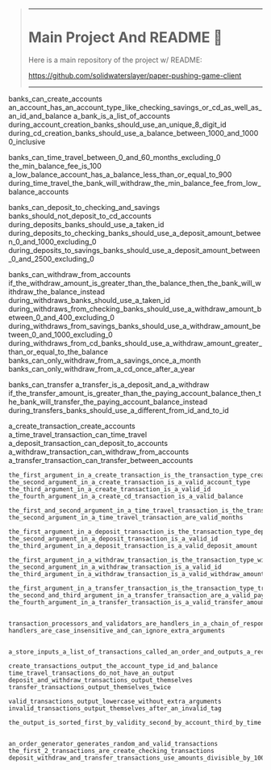 <br>

> ---
>
> # Main Project And README :hugs:
> 
> Here is a main repository of the project w/ README:
> 
> https://github.com/solidwaterslayer/paper-pushing-game-client
>
> ---
banks_can_create_accounts
    an_account_has_an_account_type_like_checking_savings_or_cd_as_well_as_an_id_and_balance
    a_bank_is_a_list_of_accounts
        during_account_creation_banks_should_use_an_unique_8_digit_id
        during_cd_creation_banks_should_use_a_balance_between_1000_and_10000_inclusive

banks_can_time_travel_between_0_and_60_months_excluding_0
    the_min_balance_fee_is_100
    a_low_balance_account_has_a_balance_less_than_or_equal_to_900
    during_time_travel_the_bank_will_withdraw_the_min_balance_fee_from_low_balance_accounts

banks_can_deposit_to_checking_and_savings
    banks_should_not_deposit_to_cd_accounts
        during_deposits_banks_should_use_a_taken_id
        during_deposits_to_checking_banks_should_use_a_deposit_amount_between_0_and_1000_excluding_0
        during_deposits_to_savings_banks_should_use_a_deposit_amount_between_0_and_2500_excluding_0

banks_can_withdraw_from_accounts
    if_the_withdraw_amount_is_greater_than_the_balance_then_the_bank_will_withdraw_the_balance_instead
        during_withdraws_banks_should_use_a_taken_id
        during_withdraws_from_checking_banks_should_use_a_withdraw_amount_between_0_and_400_excluding_0
        during_withdraws_from_savings_banks_should_use_a_withdraw_amount_between_0_and_1000_excluding_0
        during_withdraws_from_cd_banks_should_use_a_withdraw_amount_greater_than_or_equal_to_the_balance
        banks_can_only_withdraw_from_a_savings_once_a_month
        banks_can_only_withdraw_from_a_cd_once_after_a_year

banks_can_transfer
    a_transfer_is_a_deposit_and_a_withdraw
    if_the_transfer_amount_is_greater_than_the_paying_account_balance_then_the_bank_will_transfer_the_paying_account_balance_instead
        during_transfers_banks_should_use_a_different_from_id_and_to_id


a_create_transaction_create_accounts
a_time_travel_transaction_can_time_travel
a_deposit_transaction_can_deposit_to_accounts
a_withdraw_transaction_can_withdraw_from_accounts
a_transfer_transaction_can_transfer_between_accounts

    the_first_argument_in_a_create_transaction_is_the_transaction_type_create
    the_second_argument_in_a_create_transaction_is_a_valid_account_type
    the_third_argument_in_a_create_transaction_is_a_valid_id
    the_fourth_argument_in_a_create_cd_transaction_is_a_valid_balance

    the_first_and_second_argument_in_a_time_travel_transaction_is_the_transaction_type_time_travel
    the_second_argument_in_a_time_travel_transaction_are_valid_months

    the_first_argument_in_a_deposit_transaction_is_the_transaction_type_deposit
    the_second_argument_in_a_deposit_transaction_is_a_valid_id
    the_third_argument_in_a_deposit_transaction_is_a_valid_deposit_amount

    the_first_argument_in_a_withdraw_transaction_is_the_transaction_type_withdraw
    the_second_argument_in_a_withdraw_transaction_is_a_valid_id
    the_third_argument_in_a_withdraw_transaction_is_a_valid_withdraw_amount

    the_first_argument_in_a_transfer_transaction_is_the_transaction_type_transfer
    the_second_and_third_argument_in_a_transfer_transaction_are_a_valid_paying_id_and_receiving_id
    the_fourth_argument_in_a_transfer_transaction_is_a_valid_transfer_amount


    transaction_processors_and_validators_are_handlers_in_a_chain_of_responsibility
    handlers_are_case_insensitive_and_can_ignore_extra_arguments


    a_store_inputs_a_list_of_transactions_called_an_order_and_outputs_a_receipt

    create_transactions_output_the_account_type_id_and_balance
    time_travel_transactions_do_not_have_an_output
    deposit_and_withdraw_transactions_output_themselves
    transfer_transactions_output_themselves_twice
    
    valid_transactions_output_lowercase_without_extra_arguments
    invalid_transactions_output_themselves_after_an_invalid_tag
    
    the_output_is_sorted_first_by_validity_second_by_account_third_by_time


    an_order_generator_generates_random_and_valid_transactions
    the_first_2_transactions_are_create_checking_transactions
    deposit_withdraw_and_transfer_transactions_use_amounts_divisible_by_100
